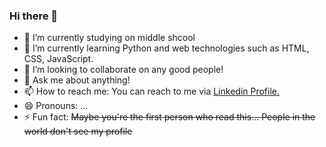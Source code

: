 ### Hi there 👋

- 🔭 I’m currently studying on middle shcool
- 🌱 I’m currently learning Python and web technologies such as HTML, CSS, JavaScript.
- 👯 I’m looking to collaborate on any good people!
- 💬 Ask me about anything!
- 📫 How to reach me: You can reach to me via <a href="https://www.linkedin.com/in/junhyck-lee-1017/">Linkedin Profile.</a>
- 😄 Pronouns: ...
- ⚡ Fun fact: ~~Maybe you're the first person who read this... People in the world don't see my profile~~

